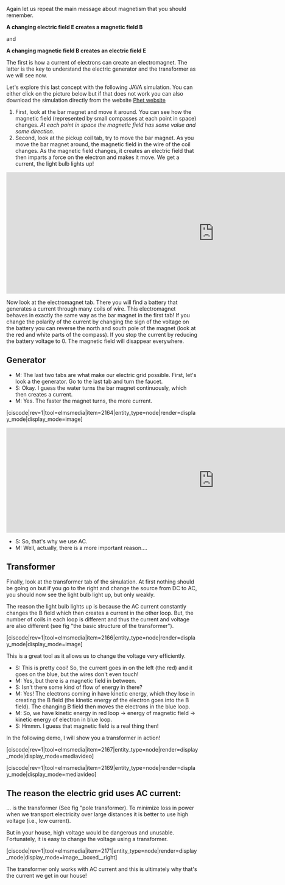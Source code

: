 Again let us repeat the main message about magnetism that you should remember.

**A changing electric field E creates a magnetic field B**

and

**A changing magnetic field B creates an electric field E**

The first is how a current of electrons can create an electromagnet. The latter is the key to understand the electric generator and the transformer as we will see now. 

Let's explore this last concept with the following JAVA simulation. You can either click on the picture below but if that does not work you can also download the simulation directly from the website <a href="https://phet.colorado.edu/en/simulation/faraday" target="_blank">Phet website</a>

1. First, look at the bar magnet and move it around. You can see how the magnetic field (represented by small compasses at each point in space) changes. _At each point in space the magnetic field has some value and some direction._
2. Second, look at the pickup coil tab, try to move the bar magnet. As you move the bar magnet around, the magnetic field in the wire of the coil changes. As the magnetic field changes, it creates an electric field that then imparts a force on the electron and makes it move. We get a current, the light bulb lights up!

<iframe src="https://h5p.org/h5p/embed/85347" width="1090" height="319" frameborder="0" allowfullscreen="allowfullscreen"></iframe><script src="https://h5p.org/sites/all/modules/h5p/library/js/h5p-resizer.js" charset="UTF-8"></script>

Now look at the electromagnet tab. There you will find a battery that generates a current through many coils of wire. This electromagnet behaves in exactly the same way as the bar magnet in the first tab! If you change the polarity of the current by changing the sign of the voltage on the battery you can reverse the north and south pole of the magnet (look at the red and white parts of the compass). If you stop the current by reducing the battery voltage to 0. The magnetic field will disappear everywhere.

## Generator

- M: The last two tabs are what make our electric grid possible. First, let's look a the generator. Go to the last tab and turn the faucet.
- S: Okay. I guess the water turns the bar magnet continuously, which then creates a current.
- M: Yes. The faster the magnet turns, the more current. 

[ciscode|rev=1|tool=elmsmedia|item=2164|entity_type=node|render=display_mode|display_mode=image]

<iframe src="https://h5p.org/h5p/embed/85349" width="1090" height="276" frameborder="0" allowfullscreen="allowfullscreen"></iframe><script src="https://h5p.org/sites/all/modules/h5p/library/js/h5p-resizer.js" charset="UTF-8"></script>

- S: So, that's why we use AC.
- M: Well, actually, there is a more important reason....

## Transformer

Finally, look at the transformer tab of the simulation. At first nothing should be going on but if you go to the right and change the source from DC to AC, you should now see the light bulb light up, but only weakly.

The reason the light bulb lights up is because the AC current constantly changes the B field which then creates a current in the other loop. But, the number of coils in each loop is different and thus the current and voltage are also different (see fig "the basic structure of the transformer").

[ciscode|rev=1|tool=elmsmedia|item=2166|entity_type=node|render=display_mode|display_mode=image]

This is a great tool as it allows us to change the voltage very efficiently.

- S: This is pretty cool! So, the current goes in on the left (the red) and it goes on the blue, but the wires don't even touch!
- M: Yes, but there is a magnetic field in between.
- S: Isn't there some kind of flow of energy in there?
- M: Yes! The electrons coming in have kinetic energy, which they lose in creating the B field (the kinetic energy of the electron goes into the B field). The changing B field then moves the electrons in the blue loop.
- M: So, we have kinetic energy in red loop -> energy of magnetic field -> kinetic energy of electron in blue loop.
- S: Hmmm. I guess that magnetic field is a real thing then! 

In the following demo, I will show you a transformer in action!

[ciscode|rev=1|tool=elmsmedia|item=2167|entity_type=node|render=display_mode|display_mode=mediavideo]

[ciscode|rev=1|tool=elmsmedia|item=2169|entity_type=node|render=display_mode|display_mode=mediavideo]

## The reason the electric grid uses AC current:

... is the transformer (See fig "pole transformer). To minimize loss in power when we transport electricity over large distances it is better to use high voltage (i.e., low current).

But in your house, high voltage would be dangerous and unusable. Fortunately, it is easy to change the voltage using a transformer.

[ciscode|rev=1|tool=elmsmedia|item=2171|entity_type=node|render=display_mode|display_mode=image__boxed__right]

The transformer only works with AC current and this is ultimately why that's the current we get in our house!